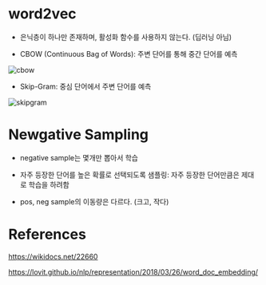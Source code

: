# word2vec

- 은닉층이 하나만 존재하며, 활성화 함수를 사용하지 않는다. (딥러닝 아님)

- CBOW (Continuous Bag of Words): 주변 단어를 통해 중간 단어를 예측

![cbow](https://wikidocs.net/images/page/22660/word2vec_renew_5.PNG)

- Skip-Gram: 중심 단어에서 주변 단어를 예측

![skipgram](https://wikidocs.net/images/page/22660/word2vec_renew_6.PNG)

# Newgative Sampling

- negative sample는 몇개만 뽑아서 학습

- 자주 등장한 단어를 높은 확률로 선택되도록 샘플링: 자주 등장한 단어만큼은 제대로 학습을 하려함

- pos, neg sample의 이동량은 다르다. (크고, 작다)

# References

https://wikidocs.net/22660

https://lovit.github.io/nlp/representation/2018/03/26/word_doc_embedding/
